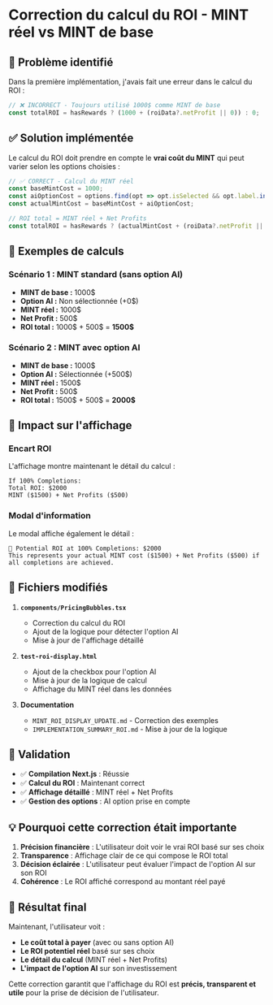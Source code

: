 # Correction du calcul du ROI - MINT réel vs MINT de base

## 🚨 Problème identifié

Dans la première implémentation, j'avais fait une erreur dans le calcul du ROI :
```javascript
// ❌ INCORRECT - Toujours utilisé 1000$ comme MINT de base
const totalROI = hasRewards ? (1000 + (roiData?.netProfit || 0)) : 0;
```

## ✅ Solution implémentée

Le calcul du ROI doit prendre en compte le **vrai coût du MINT** qui peut varier selon les options choisies :

```typescript
// ✅ CORRECT - Calcul du MINT réel
const baseMintCost = 1000;
const aiOptionCost = options.find(opt => opt.isSelected && opt.label.includes('Winstory creates')) ? 500 : 0;
const actualMintCost = baseMintCost + aiOptionCost;

// ROI total = MINT réel + Net Profits
const totalROI = hasRewards ? (actualMintCost + (roiData?.netProfit || 0)) : 0;
```

## 🔢 Exemples de calculs

### Scénario 1 : MINT standard (sans option AI)
- **MINT de base :** 1000$
- **Option AI :** Non sélectionnée (+0$)
- **MINT réel :** 1000$
- **Net Profit :** 500$
- **ROI total :** 1000$ + 500$ = **1500$**

### Scénario 2 : MINT avec option AI
- **MINT de base :** 1000$
- **Option AI :** Sélectionnée (+500$)
- **MINT réel :** 1500$
- **Net Profit :** 500$
- **ROI total :** 1500$ + 500$ = **2000$**

## 📍 Impact sur l'affichage

### Encart ROI
L'affichage montre maintenant le détail du calcul :
```
If 100% Completions:
Total ROI: $2000
MINT ($1500) + Net Profits ($500)
```

### Modal d'information
Le modal affiche également le détail :
```
💚 Potential ROI at 100% Completions: $2000
This represents your actual MINT cost ($1500) + Net Profits ($500) if all completions are achieved.
```

## 🔧 Fichiers modifiés

1. **`components/PricingBubbles.tsx`**
   - Correction du calcul du ROI
   - Ajout de la logique pour détecter l'option AI
   - Mise à jour de l'affichage détaillé

2. **`test-roi-display.html`**
   - Ajout de la checkbox pour l'option AI
   - Mise à jour de la logique de calcul
   - Affichage du MINT réel dans les données

3. **Documentation**
   - `MINT_ROI_DISPLAY_UPDATE.md` - Correction des exemples
   - `IMPLEMENTATION_SUMMARY_ROI.md` - Mise à jour de la logique

## 🧪 Validation

- ✅ **Compilation Next.js** : Réussie
- ✅ **Calcul du ROI** : Maintenant correct
- ✅ **Affichage détaillé** : MINT réel + Net Profits
- ✅ **Gestion des options** : AI option prise en compte

## 💡 Pourquoi cette correction était importante

1. **Précision financière** : L'utilisateur doit voir le vrai ROI basé sur ses choix
2. **Transparence** : Affichage clair de ce qui compose le ROI total
3. **Décision éclairée** : L'utilisateur peut évaluer l'impact de l'option AI sur son ROI
4. **Cohérence** : Le ROI affiché correspond au montant réel payé

## 🎯 Résultat final

Maintenant, l'utilisateur voit :
- **Le coût total à payer** (avec ou sans option AI)
- **Le ROI potentiel réel** basé sur ses choix
- **Le détail du calcul** (MINT réel + Net Profits)
- **L'impact de l'option AI** sur son investissement

Cette correction garantit que l'affichage du ROI est **précis, transparent et utile** pour la prise de décision de l'utilisateur. 